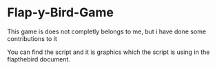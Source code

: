 # Flap-y-Bird-Game
This game is does not completly belongs to me, but i have done some contributions to it

You can find the script and it is graphics which the script is using in the flapthebird document.
